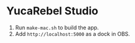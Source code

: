 # YucaRebel Studio

1. Run `make-mac.sh` to build the app.
2. Add `http://localhost:5000` as a dock in OBS.